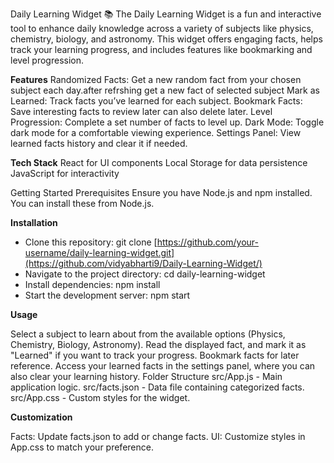 Daily Learning Widget 📚
The Daily Learning Widget is a fun and interactive tool to enhance daily knowledge across a variety of subjects like physics, chemistry, biology, and astronomy. This widget offers engaging facts, helps track your learning progress, and includes features like bookmarking and level progression.

**Features**
Randomized Facts: Get a new random fact from your chosen subject each day.after refrshing get a new fact of selected subject
Mark as Learned: Track facts you’ve learned for each subject.
Bookmark Facts: Save interesting facts to review later can also delete later.
Level Progression: Complete a set number of facts to level up.
Dark Mode: Toggle dark mode for a comfortable viewing experience.
Settings Panel: View learned facts history and clear it if needed.

**Tech Stack**
React for UI components
Local Storage for data persistence
JavaScript for interactivity

Getting Started
Prerequisites
Ensure you have Node.js and npm installed. You can install these from Node.js.

**Installation**

- Clone this repository:
   git clone [https://github.com/your-username/daily-learning-widget.git](https://github.com/vidyabharti9/Daily-Learning-Widget/)
- Navigate to the project directory:
   cd daily-learning-widget
- Install dependencies:
   npm install
- Start the development server:
   npm start
  
**Usage**

Select a subject to learn about from the available options (Physics, Chemistry, Biology, Astronomy).
Read the displayed fact, and mark it as "Learned" if you want to track your progress.
Bookmark facts for later reference.
Access your learned facts in the settings panel, where you can also clear your learning history.
Folder Structure
src/App.js - Main application logic.
src/facts.json - Data file containing categorized facts.
src/App.css - Custom styles for the widget.

**Customization**

Facts: Update facts.json to add or change facts.
UI: Customize styles in App.css to match your preference.
